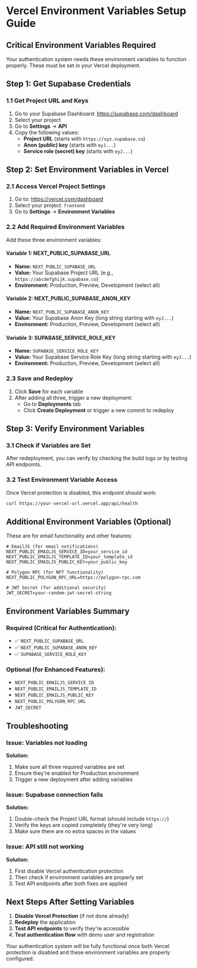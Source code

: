 # Vercel Environment Variables Setup Guide

## Critical Environment Variables Required

Your authentication system needs these environment variables to function properly. These must be set in your Vercel deployment.

## Step 1: Get Supabase Credentials

### 1.1 Get Project URL and Keys
1. Go to your Supabase Dashboard: https://supabase.com/dashboard
2. Select your project
3. Go to **Settings** → **API**
4. Copy the following values:
   - **Project URL** (starts with `https://xyz.supabase.co`)
   - **Anon (public) key** (starts with `eyJ...`)
   - **Service role (secret) key** (starts with `eyJ...`)

## Step 2: Set Environment Variables in Vercel

### 2.1 Access Vercel Project Settings
1. Go to: https://vercel.com/dashboard
2. Select your project: `frontend`
3. Go to **Settings** → **Environment Variables**

### 2.2 Add Required Environment Variables

Add these three environment variables:

#### Variable 1: NEXT_PUBLIC_SUPABASE_URL
- **Name:** `NEXT_PUBLIC_SUPABASE_URL`
- **Value:** Your Supabase Project URL (e.g., `https://abcdefghijk.supabase.co`)
- **Environment:** Production, Preview, Development (select all)

#### Variable 2: NEXT_PUBLIC_SUPABASE_ANON_KEY
- **Name:** `NEXT_PUBLIC_SUPABASE_ANON_KEY`
- **Value:** Your Supabase Anon Key (long string starting with `eyJ...`)
- **Environment:** Production, Preview, Development (select all)

#### Variable 3: SUPABASE_SERVICE_ROLE_KEY
- **Name:** `SUPABASE_SERVICE_ROLE_KEY`
- **Value:** Your Supabase Service Role Key (long string starting with `eyJ...`)
- **Environment:** Production, Preview, Development (select all)

### 2.3 Save and Redeploy
1. Click **Save** for each variable
2. After adding all three, trigger a new deployment:
   - Go to **Deployments** tab
   - Click **Create Deployment** or trigger a new commit to redeploy

## Step 3: Verify Environment Variables

### 3.1 Check if Variables are Set
After redeployment, you can verify by checking the build logs or by testing API endpoints.

### 3.2 Test Environment Variable Access
Once Vercel protection is disabled, this endpoint should work:
```bash
curl https://your-vercel-url.vercel.app/api/health
```

## Additional Environment Variables (Optional)

These are for email functionality and other features:

```env
# EmailJS (for email notifications)
NEXT_PUBLIC_EMAILJS_SERVICE_ID=your_service_id
NEXT_PUBLIC_EMAILJS_TEMPLATE_ID=your_template_id
NEXT_PUBLIC_EMAILJS_PUBLIC_KEY=your_public_key

# Polygon RPC (for NFT functionality)
NEXT_PUBLIC_POLYGON_RPC_URL=https://polygon-rpc.com

# JWT Secret (for additional security)
JWT_SECRET=your-random-jwt-secret-string
```

## Environment Variables Summary

### Required (Critical for Authentication):
- ✅ `NEXT_PUBLIC_SUPABASE_URL`
- ✅ `NEXT_PUBLIC_SUPABASE_ANON_KEY`
- ✅ `SUPABASE_SERVICE_ROLE_KEY`

### Optional (for Enhanced Features):
- `NEXT_PUBLIC_EMAILJS_SERVICE_ID`
- `NEXT_PUBLIC_EMAILJS_TEMPLATE_ID`
- `NEXT_PUBLIC_EMAILJS_PUBLIC_KEY`
- `NEXT_PUBLIC_POLYGON_RPC_URL`
- `JWT_SECRET`

## Troubleshooting

### Issue: Variables not loading
**Solution:** 
1. Make sure all three required variables are set
2. Ensure they're enabled for Production environment
3. Trigger a new deployment after adding variables

### Issue: Supabase connection fails
**Solution:**
1. Double-check the Project URL format (should include `https://`)
2. Verify the keys are copied completely (they're very long)
3. Make sure there are no extra spaces in the values

### Issue: API still not working
**Solution:**
1. First disable Vercel authentication protection
2. Then check if environment variables are properly set
3. Test API endpoints after both fixes are applied

## Next Steps After Setting Variables

1. **Disable Vercel Protection** (if not done already)
2. **Redeploy** the application
3. **Test API endpoints** to verify they're accessible
4. **Test authentication flow** with demo user and registration

Your authentication system will be fully functional once both Vercel protection is disabled and these environment variables are properly configured.